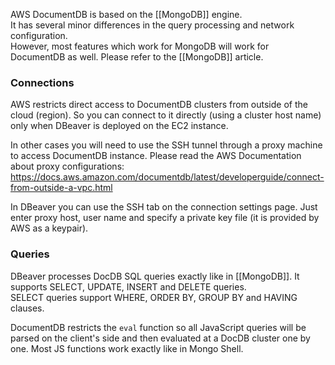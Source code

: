 
AWS DocumentDB is based on the [[MongoDB]] engine.  
It has several minor differences in the query processing and network configuration.  
However, most features which work for MongoDB will work for DocumentDB as well. Please refer to the [[MongoDB]] article. 

### Connections

AWS restricts direct access to DocumentDB clusters from outside of the cloud (region). So you can connect to it directly (using a cluster host name) only when DBeaver is deployed on the EC2 instance.  

In other cases you will need to use the SSH tunnel through a proxy machine to access DocumentDB instance. Please read the AWS Documentation about proxy configurations: https://docs.aws.amazon.com/documentdb/latest/developerguide/connect-from-outside-a-vpc.html

In DBeaver you can use the SSH tab on the connection settings page. Just enter proxy host, user name and specify a private key file (it is provided by AWS as a keypair).

### Queries

DBeaver processes DocDB SQL queries exactly like in [[MongoDB]]. It supports SELECT, UPDATE, INSERT and DELETE queries.  
SELECT queries support WHERE, ORDER BY, GROUP BY and HAVING clauses.

DocumentDB restricts the `eval` function so all JavaScript queries will be parsed on the client's side and then evaluated at a DocDB cluster one by one.
Most JS functions work exactly like in Mongo Shell.

